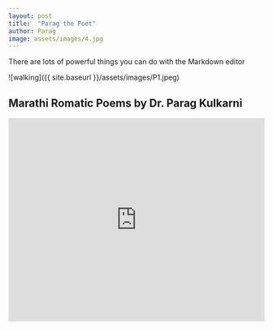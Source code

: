 ```yaml
---
layout: post
title:  "Parag the Poet"
author: Parag
image: assets/images/4.jpg
---
```

There are lots of powerful things you can do with the Markdown editor


![walking]({{ site.baseurl }}/assets/images/P1.jpeg)


## Marathi Romatic Poems by Dr. Parag Kulkarni


<p><iframe style="width:100%;" height="400" src="https://www.youtube.com/embed/slvr6FnFVwA" frameborder="0" allowfullscreen></iframe></p>